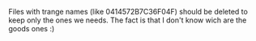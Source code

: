 Files with trange names (like 0414572B7C36F04F) should be deleted to keep only the ones we needs. The fact is that I don't know wich are the goods ones :)